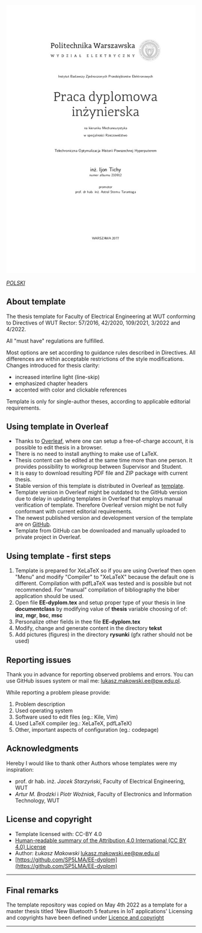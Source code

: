 ![Przykładowa strona tytułowa](./EE-dyplom.jpg)

*[POLSKI](README.md)*

## About template

The thesis template for Faculty of Electrical Engineering at WUT conforming to Directives of WUT Rector: 57/2016, 42/2020, 109/2021, 3/2022 and 4/2022.

All "must have" regulations are fulfilled.

Most options are set according to guidance rules described in Directives. All differences are within acceptable restrictions of the style modifications. Changes introduced for thesis clarity:

  * increased interline light (line-skip)
  * emphasized chapter headers
  * accented with color and clickable references

Template is only for single-author theses, according to applicable editorial requirements.

## Using template in Overleaf

  * Thanks to [Overleaf](https://www.overleaf.com/), where one can setup a free-of-charge account, it is possible to edit thesis in a browser.
  * There is no need to install anything to make use of LaTeX.
  * Thesis content can be edited at the same time more than one person. It provides possibility to workgroup between Supervisor and Student.
  * It is easy to download resulting PDF file and ZIP package with current thesis.
  * Stable version of this template is distributed in Overleaf as [template](https://www.overleaf.com/latex/templates/ee-dyplom/qtrkhzdfcfvv).
  * Template version in Overleaf might be outdated to the GitHub version due to delay in updating templates in Overleaf that employs manual verification of template. Therefore Overleaf version might be not fully conformant with current editorial requirements.
  * The newest published version and development version of the template are on [GitHub](https://github.com/SP5LMA/EE-dyplom).
  * Template from GitHub can be downloaded and manually uploaded to private project in Overleaf.

## Using template - first steps

1. Template is prepared for XeLaTeX so if you are using Overleaf then open "Menu" and modify "Compiler" to "XeLaTeX" because the default one is different. Compilation with pdfLaTeX was tested and is possible but not recommended. For "manual" compilation of bibliography the biber application should be used.
2. Open file **EE-dyplom.tex** and setup proper type of your thesis in line **documentclass** by modifying value of **thesis** variable choosing of of: **inz**, **mgr**, **bsc**, **msc**
3. Personalize other fields in thee file **EE-dyplom.tex**
4. Modify, change and generate content in the directory **tekst**
5. Add pictures (figures) in the directory **rysunki** (gfx rather should not be used)

## Reporting issues

Thank you in advance for reporting observed problems and errors. You can use GitHub issues system or mail me: <lukasz.makowski.ee@pw.edu.pl>.

While reporting a problem please provide:

1. Problem description
2. Used operating system
3. Software used to edit files (eg.: Kile, Vim)
4. Used LaTeX compiler (eg.: XeLaTeX, pdfLaTeX)
5. Other, important aspects of configuration (eg.: codepage)

## Acknowledgments

Hereby I would like to thank other Authors whose templates were my inspiration:

  * prof. dr hab. inż. *Jacek Starzyński*, Faculty of Electrical Engineering, WUT
  * *Artur M. Brodzki* i *Piotr Woźniak*, Faculty of Electronics and Information Technology, WUT

## License and copyright

  * Template licensed with: CC-BY 4.0
  * [Human-readable summary of the Attribution 4.0 International (CC BY 4.0) License](https://creativecommons.org/licenses/by/4.0/)
  * Author: *Łukasz Makowski* <lukasz.makowski.ee@pw.edu.pl>
  * [https://github.com/SP5LMA/EE-dyplom](https://github.com/SP5LMA/EE-dyplom)

---------------------------------------------

## Final remarks

The template repository was copied on May 4th 2022 as a template for a master thesis titled 'New Bluetooth 5 features in IoT applications'
Licensing and copyrights have been defined under [Licence and copyright](#license-and-copyright)

---------------------------------------------
